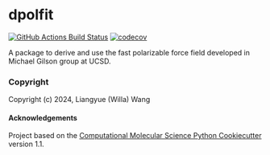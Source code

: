 dpolfit
==============================
[//]: # (Badges)
[![GitHub Actions Build Status](https://github.com/REPLACE_WITH_OWNER_ACCOUNT/dpolfit/workflows/CI/badge.svg)](https://github.com/REPLACE_WITH_OWNER_ACCOUNT/dpolfit/actions?query=workflow%3ACI)
[![codecov](https://codecov.io/gh/REPLACE_WITH_OWNER_ACCOUNT/dpolfit/branch/main/graph/badge.svg)](https://codecov.io/gh/REPLACE_WITH_OWNER_ACCOUNT/dpolfit/branch/main)


A package to derive and use the fast polarizable force field developed in Michael Gilson group at UCSD.

### Copyright

Copyright (c) 2024, Liangyue (Willa) Wang


#### Acknowledgements
 
Project based on the 
[Computational Molecular Science Python Cookiecutter](https://github.com/molssi/cookiecutter-cms) version 1.1.
